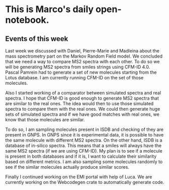 # This is Marco's daily open-notebook.

## Events of this week
Last week we discussed with Daniel, Pierre-Marie and Madleina about the mass spectrometry part on the Markov Random Field model. We concluded that we need a way to compare MS2 spectra with each other. To do so we will be generating MS2 spectra from smiles strings using CFM-ID 4.0. Pascal Pamrein had to generate a set of new molecules starting from the Lotus database. I am currently running CFM-ID on the set of those molecules.

Also I started working of a comparator between simulated spectra and real spectra. I hope that CFM-ID is good enough to generate MS2 spectra that are similar to the real ones. The idea would then to use those simulated spectra to compare them with the real ones. We could then generate huge sets of simulated spectra and if we have good matches with real ones, we know that those molecules are similar. 

To do so, I am sampling molecules present in ISDB and checking of they are present in GNPS. In GNPS since it is experimental data, it is possible to have the same molecule with different MS2 spectra. On the other hand, ISDB is a database of in-silico spectra. This means that a smiles will always have the same MS2 spectra (if we are using CFM-ID). My plan is to see if a molecule is present in both databases and if it is, I want to calculate their similarity based on different metrics. I am also sampling some molecules randomly to see if the similar molecules actually produce similar scores.

Finally I continued working on the EMI portal with help of Luca. We are currently working on the Webcodegen crate to automatically generate code. 